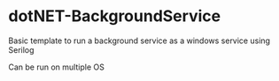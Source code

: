 # dotNET-BackgroundService

Basic template to run a background service as a windows service using Serilog

Can be run on multiple OS
